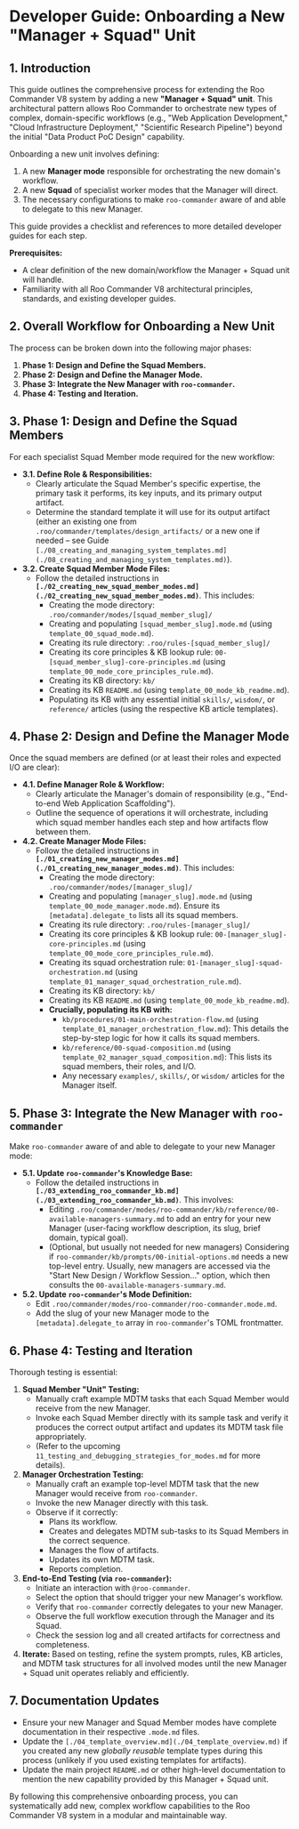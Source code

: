 # Developer Guide: Onboarding a New "Manager + Squad" Unit

## 1. Introduction

This guide outlines the comprehensive process for extending the Roo Commander V8 system by adding a new **"Manager + Squad" unit**. This architectural pattern allows Roo Commander to orchestrate new types of complex, domain-specific workflows (e.g., "Web Application Development," "Cloud Infrastructure Deployment," "Scientific Research Pipeline") beyond the initial "Data Product PoC Design" capability.

Onboarding a new unit involves defining:
1.  A new **Manager mode** responsible for orchestrating the new domain's workflow.
2.  A new **Squad** of specialist worker modes that the Manager will direct.
3.  The necessary configurations to make `roo-commander` aware of and able to delegate to this new Manager.

This guide provides a checklist and references to more detailed developer guides for each step.

**Prerequisites:**
*   A clear definition of the new domain/workflow the Manager + Squad unit will handle.
*   Familiarity with all Roo Commander V8 architectural principles, standards, and existing developer guides.

## 2. Overall Workflow for Onboarding a New Unit

The process can be broken down into the following major phases:

1.  **Phase 1: Design and Define the Squad Members.**
2.  **Phase 2: Design and Define the Manager Mode.**
3.  **Phase 3: Integrate the New Manager with `roo-commander`.**
4.  **Phase 4: Testing and Iteration.**

## 3. Phase 1: Design and Define the Squad Members

For each specialist Squad Member mode required for the new workflow:

*   **3.1. Define Role & Responsibilities:**
    *   Clearly articulate the Squad Member's specific expertise, the primary task it performs, its key inputs, and its primary output artifact.
    *   Determine the standard template it will use for its output artifact (either an existing one from `.roo/commander/templates/design_artifacts/` or a new one if needed – see Guide `[./08_creating_and_managing_system_templates.md](./08_creating_and_managing_system_templates.md)`).
*   **3.2. Create Squad Member Mode Files:**
    *   Follow the detailed instructions in **`[./02_creating_new_squad_member_modes.md](./02_creating_new_squad_member_modes.md)`**. This includes:
        *   Creating the mode directory: `.roo/commander/modes/[squad_member_slug]/`
        *   Creating and populating `[squad_member_slug].mode.md` (using `template_00_squad_mode.md`).
        *   Creating its rule directory: `.roo/rules-[squad_member_slug]/`
        *   Creating its core principles & KB lookup rule: `00-[squad_member_slug]-core-principles.md` (using `template_00_mode_core_principles_rule.md`).
        *   Creating its KB directory: `kb/`
        *   Creating its KB `README.md` (using `template_00_mode_kb_readme.md`).
        *   Populating its KB with any essential initial `skills/`, `wisdom/`, or `reference/` articles (using the respective KB article templates).

## 4. Phase 2: Design and Define the Manager Mode

Once the squad members are defined (or at least their roles and expected I/O are clear):

*   **4.1. Define Manager Role & Workflow:**
    *   Clearly articulate the Manager's domain of responsibility (e.g., "End-to-end Web Application Scaffolding").
    *   Outline the sequence of operations it will orchestrate, including which squad member handles each step and how artifacts flow between them.
*   **4.2. Create Manager Mode Files:**
    *   Follow the detailed instructions in **`[./01_creating_new_manager_modes.md](./01_creating_new_manager_modes.md)`**. This includes:
        *   Creating the mode directory: `.roo/commander/modes/[manager_slug]/`
        *   Creating and populating `[manager_slug].mode.md` (using `template_00_mode_manager.mode.md`). Ensure its `[metadata].delegate_to` lists all its squad members.
        *   Creating its rule directory: `.roo/rules-[manager_slug]/`
        *   Creating its core principles & KB lookup rule: `00-[manager_slug]-core-principles.md` (using `template_00_mode_core_principles_rule.md`).
        *   Creating its squad orchestration rule: `01-[manager_slug]-squad-orchestration.md` (using `template_01_manager_squad_orchestration_rule.md`).
        *   Creating its KB directory: `kb/`
        *   Creating its KB `README.md` (using `template_00_mode_kb_readme.md`).
        *   **Crucially, populating its KB with:**
            *   `kb/procedures/01-main-orchestration-flow.md` (using `template_01_manager_orchestration_flow.md`): This details the step-by-step logic for how it calls its squad members.
            *   `kb/reference/00-squad-composition.md` (using `template_02_manager_squad_composition.md`): This lists its squad members, their roles, and I/O.
            *   Any necessary `examples/`, `skills/`, or `wisdom/` articles for the Manager itself.

## 5. Phase 3: Integrate the New Manager with `roo-commander`

Make `roo-commander` aware of and able to delegate to your new Manager mode:

*   **5.1. Update `roo-commander`'s Knowledge Base:**
    *   Follow the detailed instructions in **`[./03_extending_roo_commander_kb.md](./03_extending_roo_commander_kb.md)`**. This involves:
        *   Editing `.roo/commander/modes/roo-commander/kb/reference/00-available-managers-summary.md` to add an entry for your new Manager (user-facing workflow description, its slug, brief domain, typical goal).
        *   (Optional, but usually not needed for new managers) Considering if `roo-commander/kb/prompts/00-initial-options.md` needs a new top-level entry. Usually, new managers are accessed via the "Start New Design / Workflow Session..." option, which then consults the `00-available-managers-summary.md`.
*   **5.2. Update `roo-commander`'s Mode Definition:**
    *   Edit `.roo/commander/modes/roo-commander/roo-commander.mode.md`.
    *   Add the slug of your new Manager mode to the `[metadata].delegate_to` array in `roo-commander`'s TOML frontmatter.

## 6. Phase 4: Testing and Iteration

Thorough testing is essential:

1.  **Squad Member "Unit" Testing:**
    *   Manually craft example MDTM tasks that each Squad Member would receive from the new Manager.
    *   Invoke each Squad Member directly with its sample task and verify it produces the correct output artifact and updates its MDTM task file appropriately.
    *   (Refer to the upcoming `11_testing_and_debugging_strategies_for_modes.md` for more details).
2.  **Manager Orchestration Testing:**
    *   Manually craft an example top-level MDTM task that the new Manager would receive from `roo-commander`.
    *   Invoke the new Manager directly with this task.
    *   Observe if it correctly:
        *   Plans its workflow.
        *   Creates and delegates MDTM sub-tasks to its Squad Members in the correct sequence.
        *   Manages the flow of artifacts.
        *   Updates its own MDTM task.
        *   Reports completion.
3.  **End-to-End Testing (via `roo-commander`):**
    *   Initiate an interaction with `@roo-commander`.
    *   Select the option that should trigger your new Manager's workflow.
    *   Verify that `roo-commander` correctly delegates to your new Manager.
    *   Observe the full workflow execution through the Manager and its Squad.
    *   Check the session log and all created artifacts for correctness and completeness.
4.  **Iterate:** Based on testing, refine the system prompts, rules, KB articles, and MDTM task structures for all involved modes until the new Manager + Squad unit operates reliably and efficiently.

## 7. Documentation Updates

*   Ensure your new Manager and Squad Member modes have complete documentation in their respective `.mode.md` files.
*   Update the `[./04_template_overview.md](./04_template_overview.md)` if you created any new *globally reusable* template types during this process (unlikely if you used existing templates for artifacts).
*   Update the main project `README.md` or other high-level documentation to mention the new capability provided by this Manager + Squad unit.

By following this comprehensive onboarding process, you can systematically add new, complex workflow capabilities to the Roo Commander V8 system in a modular and maintainable way.